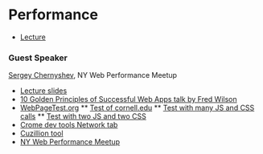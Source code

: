 # Performance

* [Lecture](lecture.pdf)

### Guest Speaker

[Sergey Chernyshev](/people/sergey-chernyshev.md), NY Web Performance Meetup

* [Lecture slides](cs5356-performance.pdf)
* [10 Golden Principles of Successful Web Apps talk by Fred Wilson](http://avc.com/2010/03/10-golden-principles-of-successful-web-apps/)
* [WebPageTest.org](http://www.webpagetest.org/)
** [Test of cornell.edu](http://www.webpagetest.org/result/151111_6H_1279/)
** [Test with many JS and CSS calls](http://www.webpagetest.org/customWaterfall.php?width=930&test=151111_YJ_YMH&run=1&cached=0)
** [Test with two JS and two CSS](http://www.webpagetest.org/customWaterfall.php?width=930&test=151111_0B_YNP&run=1&cached=0)
* [Crome dev tools Network tab](https://developer.chrome.com/devtools/docs/network)
* [Cuzillion tool](http://stevesouders.com/cuzillion/)
* [NY Web Performance Meetup](http://www.meetup.com/Web-Performance-NY/)
